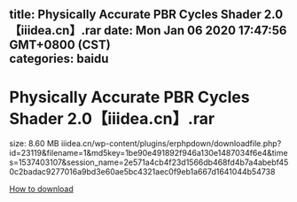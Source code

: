 
title: Physically Accurate PBR Cycles Shader 2.0【iiidea.cn】.rar
date: Mon Jan 06 2020 17:47:56 GMT+0800 (CST)    
categories: baidu
---

# Physically Accurate PBR Cycles Shader 2.0【iiidea.cn】.rar
size: 8.60 MB
 iiidea.cn/wp-content/plugins/erphpdown/downloadfile.php?id=23119&filename=1&md5key=1be90e491892f946a130e1487034f6e4&times=1537403107&session_name=2e571a4cb4f23d1566db468fd4b7a4abebf450c2badac9277016a9bd3e60ae5bc4321aec0f9eb1a667d1641044b54738
 

[How to download](https://bpcam.bemobtrk.com/go/2ceec3aa-1ca2-46d6-b9ff-aaa5c184517c?jno=1188)